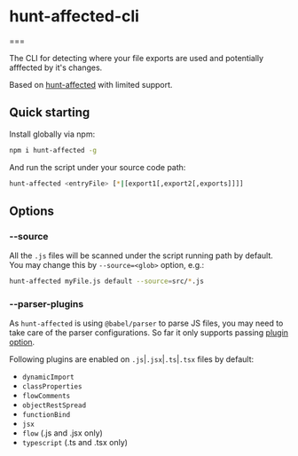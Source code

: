 # hunt-affected-cli

===

The CLI for detecting where your file exports are used and potentially afffected by it's changes.

Based on [hunt-affected](https://jennieji.github.io/ast-lab/modules/hunt-affected.html) with limited support.

## Quick starting

Install globally via npm:

```sh
npm i hunt-affected -g
```

And run the script under your source code path:

```sh
hunt-affected <entryFile> [*|[export1[,export2[,exports]]]]
```

## Options

### --source

All the `.js` files will be scanned under the script running path by default. You may change this by `--source=<glob>` option, e.g.:

```sh
hunt-affected myFile.js default --source=src/*.js
```

### --parser-plugins

As `hunt-affected` is using `@babel/parser` to parse JS files, you may need to take care of the parser configurations. So far it only supports passing [plugin option](https://babeljs.io/docs/en/7.4.0/babel-parser#plugins).

Following plugins are enabled on `.js`|`.jsx`|`.ts`|`.tsx` files by default:

- `dynamicImport`
- `classProperties`
- `flowComments`
- `objectRestSpread`
- `functionBind`
- `jsx`
- `flow` (.js and .jsx only)
- `typescript` (.ts and .tsx only)
